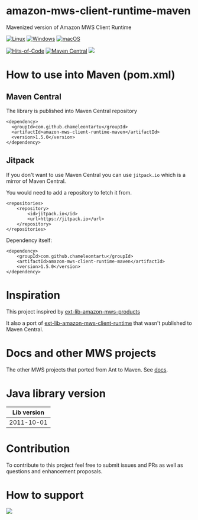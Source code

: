 # amazon-mws-client-runtime-maven

Mavenized version of Amazon MWS Client Runtime

[![Linux](https://github.com/ChameleonTartu/amazon-mws-client-runtime-maven/actions/workflows/linux.yml/badge.svg)](https://github.com/ChameleonTartu/amazon-mws-client-runtime-maven/actions/workflows/linux.yml)
[![Windows](https://github.com/ChameleonTartu/amazon-mws-client-runtime-maven/actions/workflows/windows.yml/badge.svg)](https://github.com/ChameleonTartu/amazon-mws-client-runtime-maven/actions/workflows/windows.yml)
[![macOS](https://github.com/ChameleonTartu/amazon-mws-client-runtime-maven/actions/workflows/macos.yml/badge.svg)](https://github.com/ChameleonTartu/amazon-mws-client-runtime-maven/actions/workflows/macos.yml)

[![Hits-of-Code](https://hitsofcode.com/github/chameleontartu/amazon-mws-client-runtime-maven)](https://hitsofcode.com/view/github/chameleontartu/amazon-mws-client-runtime-maven)
[![Maven Central](https://maven-badges.herokuapp.com/maven-central/com.github.chameleontartu/amazon-mws-client-runtime-maven/badge.svg)](https://maven-badges.herokuapp.com/maven-central/com.github.chameleontartu/amazon-mws-client-runtime-maven/)
[![](https://jitpack.io/v/ChameleonTartu/amazon-mws-client-runtime-maven.svg)](https://jitpack.io/#ChameleonTartu/amazon-mws-client-runtime-maven)


# How to use into Maven (pom.xml)

## Maven Central

The library is published into Maven Central repository

```
<dependency>
  <groupId>com.github.chameleontartu</groupId>
  <artifactId>amazon-mws-client-runtime-maven</artifactId>
  <version>1.5.0</version>
</dependency>
```

## Jitpack

If you don't want to use Maven Central you can use `jitpack.io` which is a mirror of Maven Central.

You would need to add a repository to fetch it from.

```
<repositories>
    <repository>
        <id>jitpack.io</id>
        <url>https://jitpack.io</url>
    </repository>
</repositories>
```

Dependency itself:
```
<dependency>
    <groupId>com.github.chameleontartu</groupId>
    <artifactId>amazon-mws-client-runtime-maven</artifactId>
    <version>1.5.0</version>
</dependency>
```

# Inspiration

This project inspired by [ext-lib-amazon-mws-products](https://github.com/trifonnt/ext-lib-amazon-mws-products)

It also a port of [ext-lib-amazon-mws-client-runtime](https://github.com/trifonnt/ext-lib-amazon-mws-client-runtime) that wasn't published to Maven Central.

# Docs and other MWS projects

The other MWS projects that ported from Ant to Maven. See [docs](https://github.com/ChameleonTartu/amazon-mws-docs).


# Java library version

| Lib version  |
|--------------|
| 2011-10-01   |

# Contribution

To contribute to this project feel free to submit issues and PRs as well as questions and enhancement proposals.

# How to support

<a href="https://www.buymeacoffee.com/chameleontartu"><img src="https://img.buymeacoffee.com/button-api/?text=Buy me a coffee&emoji=&slug=chameleontartu&button_colour=40DCA5&font_colour=ffffff&font_family=Cookie&outline_colour=000000&coffee_colour=FFDD00"></a>

